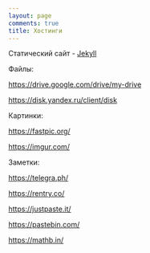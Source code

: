 ```yaml
---
layout: page
comments: true
title: Хостинги
---
```


Статический сайт - [Jekyll](/ru/jekyll)

Файлы:

<https://drive.google.com/drive/my-drive>

<https://disk.yandex.ru/client/disk>

Картинки:

<https://fastpic.org/>

<https://imgur.com/>

Заметки:

<https://telegra.ph/>

<https://rentry.co/>

<https://justpaste.it/>

<https://pastebin.com/>

<https://mathb.in/>